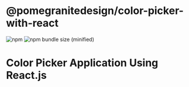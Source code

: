 # @pomegranitedesign/color-picker-with-react

![npm](https://img.shields.io/badge/npm-v6.1.0-green.svg)
![npm bundle size (minified)](https://img.shields.io/github/stars/pomegranitedesign/color-picker-with-react.svg)

# Color Picker Application Using React.js